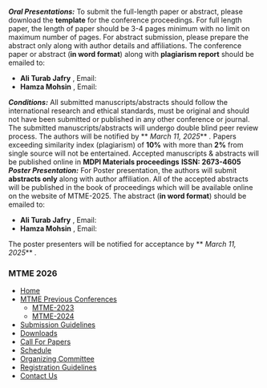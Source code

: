 **_Oral Presentations:_**
To submit the full-length paper or abstract, please download the **template** for the conference proceedings. For full length paper, the length of paper should be 3-4 pages minimum with no limit on maximum number of pages. For abstract submission, please prepare the abstract only along with author details and affiliations.
The conference paper or abstract (**in word format**) along with **plagiarism report** should be emailed to:
  * **Ali Turab Jafry** , Email: 
  * **Hamza Mohsin** , Email: 


**_Conditions:_** All submitted manuscripts/abstracts should follow the international research and ethical standards, must be original and should not have been submitted or published in any other conference or journal.
The submitted manuscripts/abstracts will undergo double blind peer review process.
The authors will be notified by ** _March 11, 2025_** _._
Papers exceeding similarity index (plagiarism) of **10%** with more than **2%** from single source will not be entertained.
Accepted manuscripts & abstracts will be published online in **MDPI Materials proceedings** **ISSN: 2673-4605**
**_Poster Presentation:_**
For Poster presentation, the authors will submit **abstracts only** along with author affiliation. All of the accepted abstracts will be published in the book of proceedings which will be available online on the website of MTME-2025.
The abstract (**in word format**) should be emailed to:
  * **Ali Turab Jafry** , Email: 
  * **Hamza Mohsin** , Email: 


The poster presenters will be notified for acceptance by ** _March 11, 2025_** _._
### MTME 2026
  * [Home](https://giki.edu.pk/mtme-2025/home/)
  * [MTME Previous Conferences](https://giki.edu.pk/mtme-2025/paper-submission/)
    * [MTME-2023](https://giki.edu.pk/mtme-2023/)
    * [MTME-2024](https://giki.edu.pk/mtme-2024/)
  * [Submission Guidelines](https://giki.edu.pk/mtme-2025/paper-submission/)
  * [Downloads](https://giki.edu.pk/mtme-2025/downloads-mtme/)
  * [Call For Papers](https://giki.edu.pk/mtme-2025/call-for-papers/)
  * [Schedule](https://giki.edu.pk/mtme-2025/program-mtme/)
  * [Organizing Committee](https://giki.edu.pk/mtme-2025/organizing-committee-mtme/)
  * [Registration Guidelines](https://giki.edu.pk/mtme-2025/registration-mtme/)
  * [Contact Us](https://giki.edu.pk/mtme-2025/keynote-speakers/)


